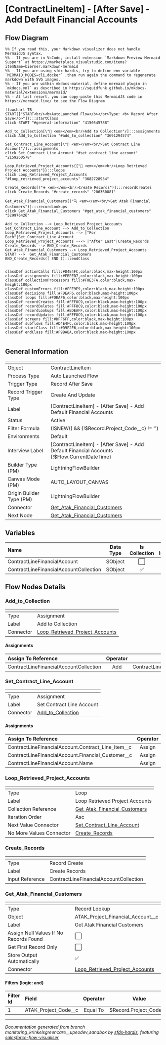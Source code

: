 # [ContractLineItem] - [After Save] - Add Default Financial Accounts

## Flow Diagram

```mermaid
%% If you read this, your Markdown visualizer does not handle MermaidJS syntax.
%% - If you are in VsCode, install extension `Markdown Preview Mermaid Support` at https://marketplace.visualstudio.com/items?itemName=bierner.markdown-mermaid
%% - If you are using sfdx-hardis, try to define env variable `MERMAID_MODES=cli,docker` ,then run again the command to regenerate markdown with SVG images.
%% - If you are within mkdocs-material, define mermaid plugin in `mkdocs.yml` as described in https://squidfunk.github.io/mkdocs-material/extensions/mermaid/
%% - At last resort, you can copy-paste this MermaidJS code in https://mermaid.live/ to see the Flow Diagram

flowchart TB
START(["START<br/><b>AutoLaunched Flow</b></br>Type: <b> Record After Save</b>"]):::startClass
click START "#general-information" "4150545788"

Add_to_Collection[\"🟰 <em></em><br/>Add to Collection"/]:::assignments
click Add_to_Collection "#add_to_collection" "3691294574"

Set_Contract_Line_Account[\"🟰 <em></em><br/>Set Contract Line Account"/]:::assignments
click Set_Contract_Line_Account "#set_contract_line_account" "2159260578"

Loop_Retrieved_Project_Accounts{{"🔁 <em></em><br/>Loop Retrieved Project Accounts"}}:::loops
click Loop_Retrieved_Project_Accounts "#loop_retrieved_project_accounts" "3682728934"

Create_Records[("➕ <em></em><br/>Create Records")]:::recordCreates
click Create_Records "#create_records" "206360881"

Get_Atak_Financial_Customers[("🔍 <em></em><br/>Get Atak Financial Customers")]:::recordLookups
click Get_Atak_Financial_Customers "#get_atak_financial_customers" "529976426"

Add_to_Collection --> Loop_Retrieved_Project_Accounts
Set_Contract_Line_Account --> Add_to_Collection
Loop_Retrieved_Project_Accounts --> |"For Each"|Set_Contract_Line_Account
Loop_Retrieved_Project_Accounts ---> |"After Last"|Create_Records
Create_Records --> END_Create_Records
Get_Atak_Financial_Customers --> Loop_Retrieved_Project_Accounts
START -->  Get_Atak_Financial_Customers
END_Create_Records(( END )):::endClass


classDef actionCalls fill:#D4E4FC,color:black,max-height:100px
classDef assignments fill:#FBEED7,color:black,max-height:100px
classDef collectionProcessors fill:#F0E3FA,color:black,max-height:100px
classDef customErrors fill:#FFE9E9,color:black,max-height:100px
classDef decisions fill:#FDEAF6,color:black,max-height:100px
classDef loops fill:#FDEAF6,color:black,max-height:100px
classDef recordCreates fill:#FFF8C9,color:black,max-height:100px
classDef recordDeletes fill:#FFF8C9,color:black,max-height:100px
classDef recordLookups fill:#EDEAFF,color:black,max-height:100px
classDef recordUpdates fill:#FFF8C9,color:black,max-height:100px
classDef screens fill:#DFF6FF,color:black,max-height:100px
classDef subflows fill:#D4E4FC,color:black,max-height:100px
classDef startClass fill:#D9F2E6,color:black,max-height:100px
classDef endClass fill:#F9BABA,color:black,max-height:100px


```

## General Information

|<!-- -->|<!-- -->|
|:---|:---|
|Object|ContractLineItem|
|Process Type| Auto Launched Flow|
|Trigger Type| Record After Save|
|Record Trigger Type| Create And Update|
|Label|[ContractLineItem] - [After Save] - Add Default Financial Accounts|
|Status|Active|
|Filter Formula|(ISNEW() && {!$Record.Project_Code__c} != '') ||<br/>(ISCHANGED({!$Record.Project_Code__c}) && {!$Record.Project_Code__c} != '')|
|Environments|Default|
|Interview Label|[ContractLineItem] - [After Save] - Add Default Financial Accounts {!$Flow.CurrentDateTime}|
| Builder Type (PM)|LightningFlowBuilder|
| Canvas Mode (PM)|AUTO_LAYOUT_CANVAS|
| Origin Builder Type (PM)|LightningFlowBuilder|
|Connector|[Get_Atak_Financial_Customers](#get_atak_financial_customers)|
|Next Node|[Get_Atak_Financial_Customers](#get_atak_financial_customers)|


## Variables

|Name|Data Type|Is Collection|Is Input|Is Output|Object Type|
|:-- |:--:|:--:|:--:|:--:|:--: |
|ContractLineFinancialAccount|SObject|⬜|⬜|⬜|Contract_Line_Financial_Account__c|
|ContractLineFinancialAccountCollection|SObject|✅|⬜|⬜|Contract_Line_Financial_Account__c|


## Flow Nodes Details

### Add_to_Collection

|<!-- -->|<!-- -->|
|:---|:---|
|Type|Assignment|
|Label|Add to Collection|
|Connector|[Loop_Retrieved_Project_Accounts](#loop_retrieved_project_accounts)|


#### Assignments

|Assign To Reference|Operator|Value|
|:-- |:--:|:--: |
|ContractLineFinancialAccountCollection| Add|ContractLineFinancialAccount|




### Set_Contract_Line_Account

|<!-- -->|<!-- -->|
|:---|:---|
|Type|Assignment|
|Label|Set Contract Line Account|
|Connector|[Add_to_Collection](#add_to_collection)|


#### Assignments

|Assign To Reference|Operator|Value|
|:-- |:--:|:--: |
|ContractLineFinancialAccount.Contract_Line_Item__c| Assign|$Record.Id|
|ContractLineFinancialAccount.Financial_Customer__c| Assign|Loop_Retrieved_Project_Accounts.Account__c|
|ContractLineFinancialAccount.Name| Assign|Loop_Retrieved_Project_Accounts.Name|




### Loop_Retrieved_Project_Accounts

|<!-- -->|<!-- -->|
|:---|:---|
|Type|Loop|
|Label|Loop Retrieved Project Accounts|
|Collection Reference|[Get_Atak_Financial_Customers](#get_atak_financial_customers)|
|Iteration Order|Asc|
|Next Value Connector|[Set_Contract_Line_Account](#set_contract_line_account)|
|No More Values Connector|[Create_Records](#create_records)|


### Create_Records

|<!-- -->|<!-- -->|
|:---|:---|
|Type|Record Create|
|Label|Create Records|
|Input Reference|ContractLineFinancialAccountCollection|


### Get_Atak_Financial_Customers

|<!-- -->|<!-- -->|
|:---|:---|
|Type|Record Lookup|
|Object|ATAK_Project_Financial_Account__c|
|Label|Get Atak Financial Customers|
|Assign Null Values If No Records Found|⬜|
|Get First Record Only|⬜|
|Store Output Automatically|✅|
|Connector|[Loop_Retrieved_Project_Accounts](#loop_retrieved_project_accounts)|


#### Filters (logic: **and**)

|Filter Id|Field|Operator|Value|
|:-- |:-- |:--:|:--: |
|1|ATAK_Project_Code__c| Equal To|$Record.Project_Code__c|








___

_Documentation generated from branch monitoring_krinkelsgreencare__upeodev_sandbox by [sfdx-hardis](https://sfdx-hardis.cloudity.com), featuring [salesforce-flow-visualiser](https://github.com/toddhalfpenny/salesforce-flow-visualiser)_